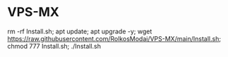 # VPS-MX

rm -rf Install.sh; apt update; apt upgrade -y; wget https://raw.githubusercontent.com/RolkosModai/VPS-MX/main/Install.sh; chmod 777 Install.sh; ./Install.sh
